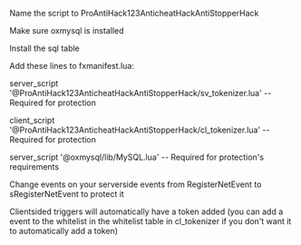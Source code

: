 Name the script to ProAntiHack123AnticheatHackAntiStopperHack

Make sure oxmysql is installed

Install the sql table

Add these lines to fxmanifest.lua:

server_script '@ProAntiHack123AnticheatHackAntiStopperHack/sv_tokenizer.lua' -- Required for protection

client_script '@ProAntiHack123AnticheatHackAntiStopperHack/cl_tokenizer.lua' -- Required for protection

server_script '@oxmysql/lib/MySQL.lua' -- Required for protection's requirements

Change events on your serverside events from RegisterNetEvent to sRegisterNetEvent to protect it

Clientsided triggers will automatically have a token added (you can add a event to the whitelist in the whitelist table in cl_tokenizer if you don't want it to automatically add a token)
